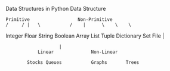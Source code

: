 Data Structures in Python
				Data Structure 
	
	Primitive 			  	   Non-Primitive
    /	  /	|	\			/    |  	\    \	  \
Integer Floar String Boolean 		Array List Tuple Dictionary Set File
						|

						|
				Linear				Non-Linear

			Stocks Queues 			Graphs		 Trees
